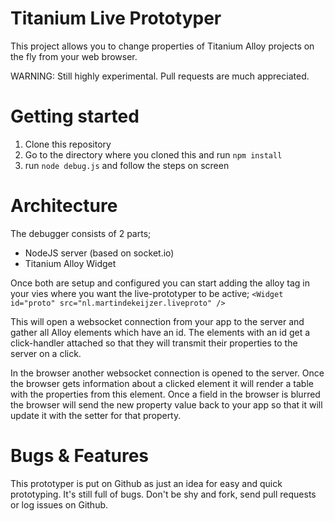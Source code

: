 Titanium Live Prototyper
========================

This project allows you to change properties of Titanium Alloy projects on the fly from your web browser.

WARNING: Still highly experimental. Pull requests are much appreciated.

Getting started
===============

1. Clone this repository
2. Go to the directory where you cloned this and run `npm install`
3. run `node debug.js` and follow the steps on screen

Architecture
================

The debugger consists of 2 parts;

- NodeJS server (based on socket.io)
- Titanium Alloy Widget

Once both are setup and configured you can start adding the alloy tag in your vies where you want the 
live-prototyper to be active;
`<Widget id="proto" src="nl.martindekeijzer.liveproto" />`

This will open a websocket connection from your app to the server and gather all Alloy elements which have
an id. The elements with an id get a click-handler attached so that they will transmit their properties to 
the server on a click.

In the browser another websocket connection is opened to the server. Once the browser gets information about
a clicked element it will render a table with the properties from this element.
Once a field in the browser is blurred the browser will send the new property value back to your app so
that it will update it with the setter for that property.

Bugs &amp; Features
===================

This prototyper is put on Github as just an idea for easy and quick prototyping. It's still full of bugs.
Don't be shy and fork, send pull requests or log issues on Github.

